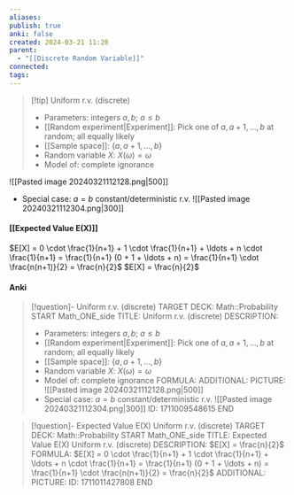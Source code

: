 ```yaml
---
aliases: 
publish: true
anki: false
created: 2024-03-21 11:20
parent:
  - "[[Discrete Random Variable]]"
connected: 
tags:
---
```


> [!tip] Uniform r.v. (discrete)
> - Parameters: integers $a, b$; $a \leq b$
> - [[Random experiment|Experiment]]: Pick one of $a, a + 1, \ldots, b$ at random; all equally likely
> - [[Sample space]]: $\{a, a + 1, \ldots, b\}$
> - Random variable $X$: $X(\omega) = \omega$
> - Model of: complete ignorance

![[Pasted image 20240321112128.png|500]]

- Special case: $a = b$ constant/deterministic r.v.
![[Pasted image 20240321112304.png|300]]


#### [[Expected Value E(X)]]
$E[X] = 0 \cdot \frac{1}{n+1} + 1 \cdot \frac{1}{n+1} + \ldots + n \cdot \frac{1}{n+1} = \frac{1}{n+1} (0 + 1 + \ldots + n) = \frac{1}{n+1} \cdot \frac{n(n+1)}{2} = \frac{n}{2}$
$E[X] = \frac{n}{2}$



#### Anki
> [!question]- Uniform r.v. (discrete)
TARGET DECK: Math::Probability
START
Math_ONE_side
TITLE: Uniform r.v. (discrete)
DESCRIPTION: 
> - Parameters: integers $a, b$; $a \leq b$
> - [[Random experiment|Experiment]]: Pick one of $a, a + 1, \ldots, b$ at random; all equally likely
> - [[Sample space]]: $\{a, a + 1, \ldots, b\}$ 
> - Random variable $X$: $X(\omega) = \omega$
> - Model of: complete ignorance
FORMULA: 
ADDITIONAL:
PICTURE:
> ![[Pasted image 20240321112128.png|500]]
> - Special case: $a = b$ constant/deterministic r.v.
> ![[Pasted image 20240321112304.png|300]]
ID: 1711009548615
END

> [!question]- Expected Value E(X) Uniform r.v. (discrete)
TARGET DECK: Math::Probability 
START
Math_ONE_side
TITLE: Expected Value E(X) Uniform r.v. (discrete)
DESCRIPTION: $E[X] = \frac{n}{2}$
FORMULA: $E[X] = 0 \cdot \frac{1}{n+1} + 1 \cdot \frac{1}{n+1} + \ldots + n \cdot \frac{1}{n+1} = \frac{1}{n+1} (0 + 1 + \ldots + n) = \frac{1}{n+1} \cdot \frac{n(n+1)}{2} = \frac{n}{2}$
ADDITIONAL:
PICTURE:
ID: 1711011427808
END
